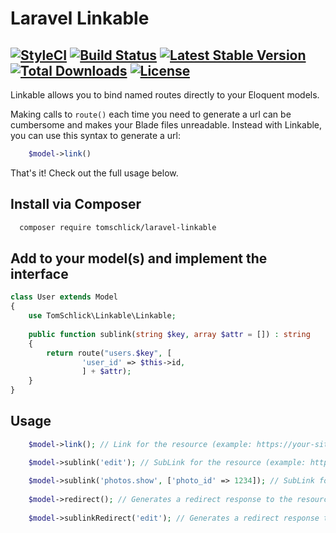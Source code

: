 # Laravel Linkable
[![StyleCI](https://styleci.io/repos/68492905/shield)](https://styleci.io/repos/68492905) [![Build Status](https://travis-ci.org/tomschlick/laravel-linkable.svg)](https://travis-ci.org/tomschlick/laravel-linkable) [![Latest Stable Version](https://poser.pugx.org/tomschlick/laravel-linkable/v/stable)](https://packagist.org/packages/tomschlick/laravel-linkable) [![Total Downloads](https://poser.pugx.org/tomschlick/laravel-linkable/downloads)](https://packagist.org/packages/tomschlick/laravel-linkable) [![License](https://poser.pugx.org/tomschlick/laravel-linkable/license)](https://packagist.org/packages/tomschlick/laravel-linkable)
--------
Linkable allows you to bind named routes directly to your Eloquent models. 

Making calls to `route()` each time you need to generate a url can be cumbersome and makes your Blade files unreadable. Instead with Linkable, you can use this syntax to generate a url: 
```php
    $model->link()
```

That's it! Check out the full usage below.

## Install via Composer
```bash
  composer require tomschlick/laravel-linkable
```

## Add to your model(s) and implement the interface
```php
class User extends Model
{
    use TomSchlick\Linkable\Linkable;
    
    public function sublink(string $key, array $attr = []) : string
    {
        return route("users.$key", [
                'user_id' => $this->id,
                ] + $attr);
    }
}
```

## Usage

```php
    $model->link(); // Link for the resource (example: https://your-site.com/user/7)

    $model->sublink('edit'); // SubLink for the resource (example: https://your-site.com/user/7/edit)
    
    $model->sublink('photos.show', ['photo_id' => 1234]); // SubLink for the resource (example: https://your-site.com/user/7/photos/1234)
    
    $model->redirect(); // Generates a redirect response to the resource to use in a controller return statement.
    
    $model->sublinkRedirect('edit'); // Generates a redirect response to the resource's edit page to use in a controller return statement.
```
